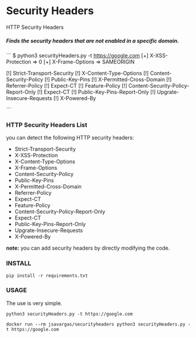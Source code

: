 # Security Headers

HTTP Security Headers 



##### Finds the security headers that are not enabled in a specific domain.
´´´
$ python3 securityHeaders.py -t https://google.com
 [+] X-XSS-Protection => 0
 [+] X-Frame-Options => SAMEORIGIN
 
 [!] Strict-Transport-Security 
 [!] X-Content-Type-Options 
 [!] Content-Security-Policy 
 [!] Public-Key-Pins 
 [!] X-Permitted-Cross-Domain 
 [!] Referrer-Policy 
 [!] Expect-CT 
 [!] Feature-Policy 
 [!] Content-Security-Policy-Report-Only 
 [!] Expect-CT 
 [!] Public-Key-Pins-Report-Only 
 [!] Upgrate-Insecure-Requests 
 [!] X-Powered-By 

´´´


### HTTP Security Headers List

you can detect the following HTTP security headers:

* Strict-Transport-Security
* X-XSS-Protection
* X-Content-Type-Options
* X-Frame-Options
* Content-Security-Policy
* Public-Key-Pins
* X-Permitted-Cross-Domain
* Referrer-Policy
* Expect-CT
* Feature-Policy
* Content-Security-Policy-Report-Only
* Expect-CT
* Public-Key-Pins-Report-Only
* Upgrate-Insecure-Requests
* X-Powered-By

**note:** you can add security headers by directly modifying the code.

### INSTALL

```
pip install -r requirements.txt
```

### USAGE

The use is very simple.

```
python3 securityHeaders.py -t https://google.com

docker run --rm jsavargas/securityheaders python3 securityHeaders.py -t https://google.com 

```
